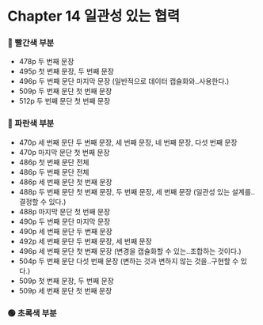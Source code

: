 # Chapter 14 일관성 있는 협력

### 🔴 빨간색 부분
* 478p 두 번째 문장
* 495p 첫 번째 문장, 두 번째 문장
* 496p 두 번째 문단 마지막 문장 (일반적으로 데이터 캡슐화와..사용한다.)
* 509p 두 번째 문단 첫 번째 문장
* 512p 두 번째 문단 첫 번째 문장

### 🔵 파란색 부분
* 470p 세 번째 문단 두 번째 문장, 세 번째 문장, 네 번째 문장, 다섯 번째 문장
* 470p 마지막 문단 첫 번째 문장
* 486p 첫 번째 문단 전체
* 486p 두 번째 문단 전체
* 486p 세 번째 문단 첫 번째 문장
* 488p 두 번째 문단 첫 번째 문장, 두 번째 문장, 세 번째 문장 (일관성 있는 설계를..결정할 수 있다.)
* 488p 마지막 문단 첫 번째 문장
* 490p 두 번째 문단 마지막 문장
* 490p 세 번째 문단 두 번째 문장
* 492p 세 번째 문단 두 번째 문장, 세 번째 문장
* 496p 세 번째 문단 첫 번째 문장 (변경을 캡슐화할 수 있는..조합하는 것이다.)
* 504p 두 번째 문단 다섯 번째 문장 (변하는 것과 변하지 않는 것을..구현할 수 있다.)
* 509p 첫 번째 문장, 두 번째 문장
* 509p 세 번째 문단 첫 번째 문장

### 🟢 초록색 부분
